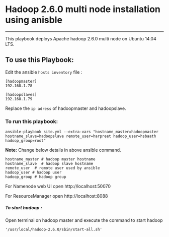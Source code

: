 # Hadoop 2.6.0 multi node installation using anisble
-----
This playbook deploys Apache hadoop 2.6.0 multi node on Ubuntu 14.04 LTS.

## To use this Playbook:

Edit the ansible `hosts inventory` file :
```
[hadoopmaster]
192.168.1.78

[hadoopslaves]
192.168.1.79
```
 Replace the `ip adress` of hadoopmaster and hadoopslave.


### To run this playbook:

```
ansible-playbook site.yml --extra-vars "hostname_master=hadoopmaster hostname_slave=hadoopslave remote_user=harpreet hadoop_user=hsbaath hadoop_group=root"
```

**Note:** Change below details in above ansible command. 
```
hostname_master # hadoop master hostname
hostname_slave  # hadoop slave hostname
remote_user  # remote user used by ansible 
hadoop_user # hadoop user 
hadoop_group # hadoop group 
```
 
For Namenode web UI open http://localhost:50070

For ResourceManager open http://localhost:8088

##### To start hadoop : 
 Open terminal on hadoop master and execute the command to start hadoop 
```
'/usr/local/hadoop-2.6.0/sbin/start-all.sh' 
```

